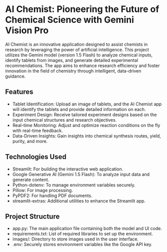 # AI Chemist: Pioneering the Future of Chemical Science with Gemini Vision Pro

AI Chemist is an innovative application designed to assist chemists in research by leveraging the power of artificial intelligence. This project utilizes the Gemini model (version 1.5 Flash) to analyze chemical inputs, identify tablets from images, and generate detailed experimental recommendations. The app aims to enhance research efficiency and foster innovation in the field of chemistry through intelligent, data-driven guidance.

## Features
- Tablet Identification: Upload an image of tablets, and the AI Chemist app will identify the tablets and provide detailed information on each.
- Experiment Design: Receive tailored experiment designs based on the input chemical structures and research objectives.
- Real-time Monitoring: Adjust and optimize reaction conditions on the fly with real-time feedback.
- Data-Driven Insights: Gain insights into chemical synthesis routes, yield, purity, and more.

## Technologies Used
- Streamlit: For building the interactive web application.
- Google Generative AI (Gemini 1.5 Flash): To analyze input data and generate content.
- Python-dotenv: To manage environment variables securely.
- Pillow: For image processing.
- PyPDF2: For handling PDF documents.
- streamlit-extras: Additional utilities to enhance the Streamlit app.

## Project Structure
- app.py: The main application file containing both the model and UI code.
- requirements.txt: List of required libraries to set up the environment.
- images/: Directory to store images used in the user interface.
- .env: Securely stores environment variables like the Google API key.
